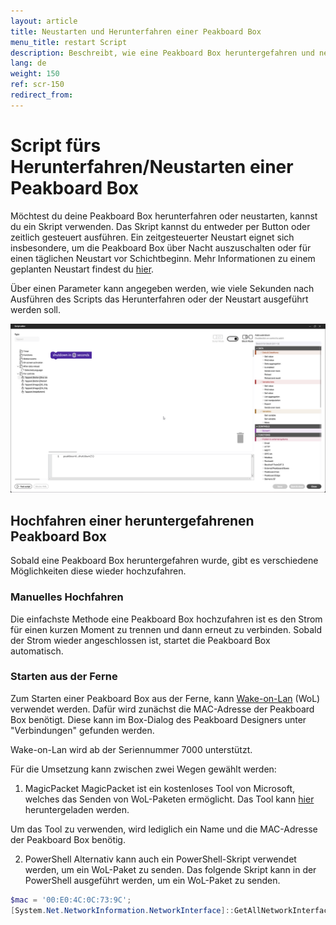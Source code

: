 ```yaml
---
layout: article
title: Neustarten und Herunterfahren einer Peakboard Box
menu_title: restart Script
description: Beschreibt, wie eine Peakboard Box heruntergefahren und neugestartet werden kann.
lang: de
weight: 150
ref: scr-150
redirect_from:
---
```


# Script fürs Herunterfahren/Neustarten einer Peakboard Box

Möchtest du deine Peakboard Box herunterfahren oder neustarten, kannst du ein Skript verwenden. Das Skript kannst du entweder per Button oder zeitlich gesteuert ausführen. Ein zeitgesteuerter Neustart eignet sich insbesondere, um die Peakboard Box über Nacht auszuschalten oder für einen täglichen Neustart vor Schichtbeginn. Mehr Informationen zu einem geplanten Neustart findest du [hier](https://help.peakboard.com/scripting/de-quick-tipp-restart.html).

Über einen Parameter kann angegeben werden, wie viele Sekunden nach Ausführen des Scripts das Herunterfahren oder der Neustart ausgeführt werden soll.

![Herunterfahren](/assets/images/scripting/Scripting_Beispiele/restart/en_shutdown.png)

## Hochfahren einer heruntergefahrenen Peakboard Box
Sobald eine Peakboard Box heruntergefahren wurde, gibt es verschiedene Möglichkeiten diese wieder hochzufahren.

### Manuelles Hochfahren
Die einfachste Methode eine Peakboard Box hochzufahren ist es den Strom für einen kurzen Moment zu trennen und dann erneut zu verbinden. Sobald der Strom wieder angeschlossen ist, startet die Peakboard Box automatisch.

### Starten aus der Ferne
Zum Starten einer Peakboard Box aus der Ferne, kann [Wake-on-Lan](https://en.wikipedia.org/wiki/Wake-on-LAN) (WoL) verwendet werden. Dafür wird zunächst die MAC-Adresse der Peakboard Box benötigt. Diese kann im Box-Dialog des Peakboard Designers unter "Verbindungen" gefunden werden.

Wake-on-Lan wird ab der Seriennummer 7000 unterstützt.

Für die Umsetzung kann zwischen zwei Wegen gewählt werden:

1. MagicPacket
MagicPacket ist ein kostenloses Tool von Microsoft, welches das Senden von WoL-Paketen ermöglicht. Das Tool kann [hier](https://apps.microsoft.com/detail/9wzdncrcw1mx?hl=de-de&gl=DE) heruntergeladen werden. 

Um das Tool zu verwenden, wird lediglich ein Name und die MAC-Adresse der Peakboard Box benötig.

2. PowerShell
Alternativ kann auch ein PowerShell-Skript verwendet werden, um ein WoL-Paket zu senden. Das folgende Skript kann in der PowerShell ausgeführt werden, um ein WoL-Paket zu senden.

```powershell
$mac = '00:E0:4C:0C:73:9C'; 
[System.Net.NetworkInformation.NetworkInterface]::GetAllNetworkInterfaces() | Where-Object { $_.NetworkInterfaceType -ne [System.Net.NetworkInformation.NetworkInterfaceType]::Loopback -and $_.OperationalStatus -eq [System.Net.NetworkInformation.OperationalStatus]::Up } | ForEach-Object { $targetPhysicalAddressBytes = [System.Net.NetworkInformation.PhysicalAddress]::Parse(($mac.ToUpper() -replace '[^0-9A-F]','')).GetAddressBytes(); $packet = [byte[]](,0xFF * 102); 6..101 | Foreach-Object { $packet[$_] = $targetPhysicalAddressBytes[($_ % 6)] }; $client = [System.Net.Sockets.UdpClient]::new([System.Net.IPEndPoint]::new(($_.GetIPProperties().UnicastAddresses | Where-Object { $_.Address.AddressFamily -eq [System.Net.Sockets.AddressFamily]::InterNetwork })[0].Address, 0)); try { $client.Send($packet, $packet.Length,[System.Net.IPEndPoint]::new([System.Net.IPAddress]::Broadcast, 9)) | Out-Null } finally { $client.Dispose() } }
```